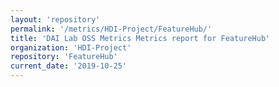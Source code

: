 ```yaml
---
layout: 'repository'
permalink: '/metrics/HDI-Project/FeatureHub/'
title: 'DAI Lab OSS Metrics Metrics report for FeatureHub'
organization: 'HDI-Project'
repository: 'FeatureHub'
current_date: '2019-10-25'
---
```

